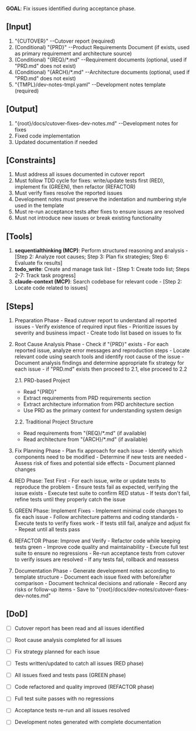 **GOAL**: Fix issues identified during acceptance phase.

## [Input]
  1. "{CUTOVER}" --Cutover report (required)
  2. (Conditional) "{PRD}" --Product Requirements Document (if exists, used as primary requirement and architecture source)
  3. (Conditional) "{REQ}/*.md" --Requirement documents (optional, used if "PRD.md" does not exist)
  4. (Conditional) "{ARCH}/*.md" --Architecture documents (optional, used if "PRD.md" does not exist)
  5. "{TMPL}/dev-notes-tmpl.yaml" --Development notes template (required)

## [Output]
  1. "{root}/docs/cutover-fixes-dev-notes.md" --Development notes for fixes
  2. Fixed code implementation
  3. Updated documentation if needed

## [Constraints]
  1. Must address all issues documented in cutover report
  2. Must follow TDD cycle for fixes: write/update tests first (RED), implement fix (GREEN), then refactor (REFACTOR)
  3. Must verify fixes resolve the reported issues
  4. Development notes must preserve the indentation and numbering style used in the template
  5. Must re-run acceptance tests after fixes to ensure issues are resolved
  6. Must not introduce new issues or break existing functionality

## [Tools]
  1. **sequentialthinking (MCP)**: Perform structured reasoning and analysis
    - [Step 2: Analyze root causes; Step 3: Plan fix strategies; Step 6: Evaluate fix results]
  2. **todo_write**: Create and manage task list
    - [Step 1: Create todo list; Steps 2-7: Track task progress]
  3. **claude-context (MCP)**: Search codebase for relevant code
    - [Step 2: Locate code related to issues]

## [Steps]
  1. Preparation Phase
    - Read cutover report to understand all reported issues
    - Verify existence of required input files
    - Prioritize issues by severity and business impact
    - Create todo list based on issues to fix

  2. Root Cause Analysis Phase
    - Check if "{PRD}" exists
    - For each reported issue, analyze error messages and reproduction steps
    - Locate relevant code using search tools and identify root cause of the issue
    - Document analysis findings and determine appropriate fix strategy for each issue
    - if "PRD.md" exists then proceed to 2.1, else proceed to 2.2
      
      2.1. PRD-based Project
        - Read "{PRD}"
        - Extract requirements from PRD requirements section
        - Extract architecture information from PRD architecture section
        - Use PRD as the primary context for understanding system design
      
      2.2. Traditional Project Structure
        - Read requirements from "{REQ}/*.md" (if available)
        - Read architecture from "{ARCH}/*.md" (if available)

  3. Fix Planning Phase
    - Plan fix approach for each issue
    - Identify which components need to be modified
    - Determine if new tests are needed
    - Assess risk of fixes and potential side effects
    - Document planned changes

  4. RED Phase: Test First
    - For each issue, write or update tests to reproduce the problem
    - Ensure tests fail as expected, verifying the issue exists
    - Execute test suite to confirm RED status
    - If tests don't fail, refine tests until they properly catch the issue

  5. GREEN Phase: Implement Fixes
    - Implement minimal code changes to fix each issue
    - Follow architecture patterns and coding standards
    - Execute tests to verify fixes work
    - If tests still fail, analyze and adjust fix
    - Repeat until all tests pass

  6. REFACTOR Phase: Improve and Verify
    - Refactor code while keeping tests green
    - Improve code quality and maintainability
    - Execute full test suite to ensure no regressions
    - Re-run acceptance tests from cutover to verify issues are resolved
    - If any tests fail, rollback and reassess

  7. Documentation Phase
    - Generate development notes according to template structure
    - Document each issue fixed with before/after comparison
    - Document technical decisions and rationale
    - Record any risks or follow-up items
    - Save to "{root}/docs/dev-notes/cutover-fixes-dev-notes.md"

## [DoD]
  - [ ] Cutover report has been read and all issues identified
  - [ ] Root cause analysis completed for all issues
  - [ ] Fix strategy planned for each issue
  - [ ] Tests written/updated to catch all issues (RED phase)
  - [ ] All issues fixed and tests pass (GREEN phase)
  - [ ] Code refactored and quality improved (REFACTOR phase)
  - [ ] Full test suite passes with no regressions
  - [ ] Acceptance tests re-run and all issues resolved
  - [ ] Development notes generated with complete documentation

